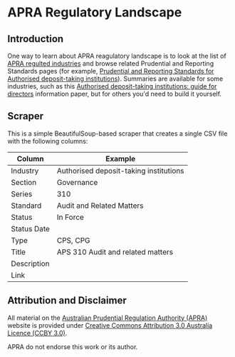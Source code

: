 # APRA Regulatory Landscape

## Introduction

One way to learn about APRA reagulatory landscape is to look at the list of [APRA regulted industries](https://www.apra.gov.au/industries) and browse related Prudential and Reporting Standards pages (for example, [Prudential and Reporting Standards for Authorised deposit-taking institutions](https://www.apra.gov.au/industries/1/standards)). Summaries are available for some industries, such as this [Authorised deposit-taking institutions: guide for directors](https://www.apra.gov.au/information-paper-authorised-deposit-taking-institutions-guide-for-directors) information paper, but for others you'd need to build it yourself.

## Scraper

This is a simple BeautifulSoup-based scraper that creates a single CSV file with the following columns:

| Column      | Example                                |
| ----------- | -------------------------------------- |
| Industry    | Authorised deposit-taking institutions |
| Section     | Governance                             |
| Series      | 310                                    |
| Standard    | Audit and Related Matters              |
| Status      | In Force                               |
| Status Date |                                        |
| Type        | CPS, CPG                               |
| Title       | APS 310 Audit and related matters      |
| Description |                                        |
| Link        |                                        |

## Attribution and Disclaimer

All material on the [Australian Prudential Regulation Authority (APRA)](https://www.apra.gov.au/) website is provided under [Creative Commons Attribution 3.0 Australia Licence (CCBY 3.0)](www.creativecommons.org/licenses/by/3.0/au/).

APRA do not endorse this work or its author.